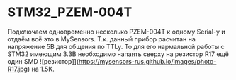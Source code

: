 # STM32_PZEM-004T

Подключаем одновременно несколько PZEM-004T к одному Serial-у и отдаём всё это в MySensors.
Т.к. данный прибор расчитан на напряжение 5В для общения по TTLу. То для его нармальной работы с STM32 имеющим 3.3В необходимо напаять сверху на резистор R17 ещё один SMD ![резистор]](https://mysensors-rus.github.io/images/photo-R17.jpg) на 1.5К. 

